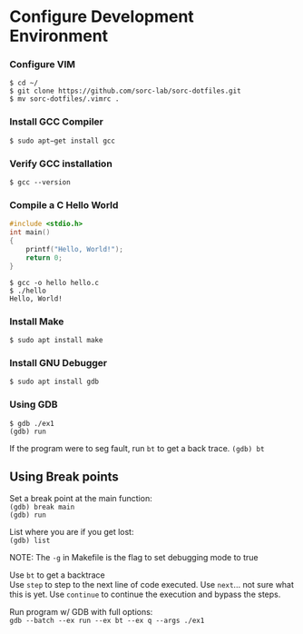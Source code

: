 # Configure Development Environment

### Configure VIM

`$ cd ~/`    
`$ git clone https://github.com/sorc-lab/sorc-dotfiles.git`    
`$ mv sorc-dotfiles/.vimrc .`

### Install GCC Compiler

`$ sudo apt−get install gcc`    

### Verify GCC installation

`$ gcc --version`

### Compile a C Hello World

```C
#include <stdio.h>
int main()
{
	printf("Hello, World!");
   	return 0;
}
```

`$ gcc -o hello hello.c`    
`$ ./hello`    
`Hello, World!`

### Install Make

`$ sudo apt install make`

### Install GNU Debugger

`$ sudo apt install gdb`

### Using GDB

`$ gdb ./ex1`    
`(gdb) run`

If the program were to seg fault, run `bt` to get a back trace.
`(gdb) bt`

## Using Break points

Set a break point at the main function:    
`(gdb) break main`    
`(gdb) run`    

List where you are if you get lost:    
`(gdb) list`    

NOTE: The `-g` in Makefile is the flag to set debugging mode to true

Use `bt` to get a backtrace    
Use `step` to step to the next line of code executed.
Use `next`... not sure what this is yet.
Use `continue` to continue the execution and bypass the steps.

Run program w/ GDB with full options:    
`gdb --batch --ex run --ex bt --ex q --args ./ex1`

